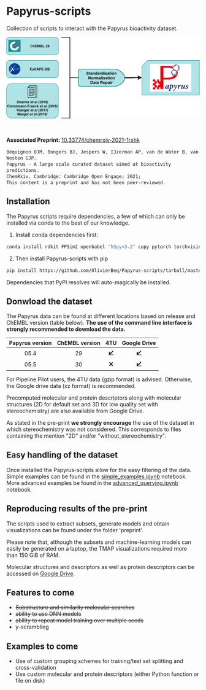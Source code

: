 # Papyrus-scripts

Collection of scripts to interact with the Papyrus bioactivity dataset.

![alt text](figures/papyrus_workflow.png?raw=true)

<br/>

**Associated Preprint:** <a href="https://doi.org/10.33774/chemrxiv-2021-1rxhk">10.33774/chemrxiv-2021-1rxhk</a>
```
Béquignon OJM, Bongers BJ, Jespers W, IJzerman AP, van de Water B, van Westen GJP.
Papyrus - A large scale curated dataset aimed at bioactivity predictions.
ChemRxiv. Cambridge: Cambridge Open Engage; 2021;
This content is a preprint and has not been peer-reviewed.
```


## Installation

The Papyrus scripts require dependencies, a few of which can only be installed via conda to the best of our knowledge. 

1. Install conda dependencies first:
```bash
conda install rdkit FPSim2 openbabel "h5py<3.2" cupy pytorch torchvision torchaudio cudatoolkit=11.3 -c pytorch -c conda-forge
```

2. Then install Papyrus-scripts with pip
```bash
pip install https://github.com/OlivierBeq/Papyrus-scripts/tarball/master
``` 
Dependencies that PyPI resolves will auto-magically be installed.

## Donwload the dataset

The Papyrus data can be found at different locations based on release and ChEMBL version (table below).
**The use of the command line interface is strongly recommended to download the data.**
 
| Papyrus version | ChEMBL version | 4TU | Google Drive |
| :--: | :--: | :--: | :--: |
| 05.4 | 29 |  [:heavy_check_mark:](https://doi.org/10.4121/16896406.v2) | [:heavy_check_mark:](https://drive.google.com/drive/folders/1Lhw5G6gu_nLzHQoGmnl02uhFsmOgEZ5a?usp=sharing) | 
| 05.5 | 30 | :x: | [:heavy_check_mark:](https://drive.google.com/drive/folders/1BrCx0lN1YVvjgXOOaJZHJ7DBrLqFAbWV?usp=sharing) |

For Pipeline Pilot users, the 4TU data (gzip format) is advised.
Otherwise, the Google drive  data (xz format) is recommended.

Precomputed molecular and protein descriptors along with molecular structures (2D for default set and 3D for low quality set with stereochemistry) are also available from Google Drive.

As stated in the pre-print **we strongly encourage** the use of the dataset in which stereochemistry was not considered.
This corresponds to files containing the mention "2D" and/or "without_stereochemistry". 

## Easy handling of the dataset

Once installed the Papyrus-scripts allow for the easy filtering of the data.<br/>
Simple examples can be found in the <a href="">simple_examples.ipynb</a> notebook.<br/>
More advanced examples be found in the <a href="">advanced_querying.ipynb</a> notebook.

## Reproducing results of the pre-print

The scripts used to extract subsets, generate models and obtain visualizations can be found under the folder 'preprint'.

Please note that, although the subsets and machine-learning models can easily be generated on a laptop, the TMAP visualizations required more than 150 GiB of RAM.

Molecular structures and descriptors as well as  protein descriptors can be accessed on <a href="https://drive.google.com/drive/folders/1Lhw5G6gu_nLzHQoGmnl02uhFsmOgEZ5a?usp=sharing">Google Drive</a>.

## Features to come

- ~~Substructure and similarity molecular searches~~
- ~~ability to use DNN models~~
- ~~ability to repeat model training over multiple seeds~~
- y-scrambling
 
## Examples to come

- Use of custom grouping schemes for training/test set splitting and cross-validation
- Use custom molecular and protein descriptors (either Python function or file on disk) 
